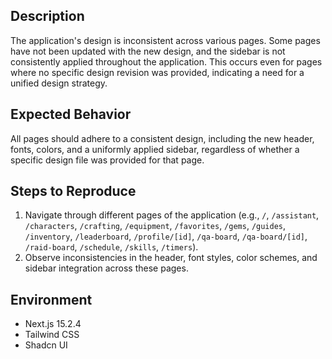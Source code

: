 ## Description
The application's design is inconsistent across various pages. Some pages have not been updated with the new design, and the sidebar is not consistently applied throughout the application. This occurs even for pages where no specific design revision was provided, indicating a need for a unified design strategy.

## Expected Behavior
All pages should adhere to a consistent design, including the new header, fonts, colors, and a uniformly applied sidebar, regardless of whether a specific design file was provided for that page.

## Steps to Reproduce
1. Navigate through different pages of the application (e.g., `/`, `/assistant`, `/characters`, `/crafting`, `/equipment`, `/favorites`, `/gems`, `/guides`, `/inventory`, `/leaderboard`, `/profile/[id]`, `/qa-board`, `/qa-board/[id]`, `/raid-board`, `/schedule`, `/skills`, `/timers`).
2. Observe inconsistencies in the header, font styles, color schemes, and sidebar integration across these pages.

## Environment
- Next.js 15.2.4
- Tailwind CSS
- Shadcn UI